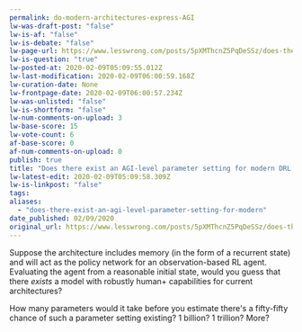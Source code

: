 ```yaml
---
permalink: do-modern-architectures-express-AGI
lw-was-draft-post: "false"
lw-is-af: "false"
lw-is-debate: "false"
lw-page-url: https://www.lesswrong.com/posts/5pXMThcnZ5PqDeSSz/does-there-exist-an-agi-level-parameter-setting-for-modern
lw-is-question: "true"
lw-posted-at: 2020-02-09T05:09:55.012Z
lw-last-modification: 2020-02-09T06:00:59.168Z
lw-curation-date: None
lw-frontpage-date: 2020-02-09T06:00:57.234Z
lw-was-unlisted: "false"
lw-is-shortform: "false"
lw-num-comments-on-upload: 3
lw-base-score: 15
lw-vote-count: 6
af-base-score: 0
af-num-comments-on-upload: 0
publish: true
title: "Does there exist an AGI-level parameter setting for modern DRL architectures?"
lw-latest-edit: 2020-02-09T05:09:58.309Z
lw-is-linkpost: "false"
tags: 
aliases: 
  - "does-there-exist-an-agi-level-parameter-setting-for-modern"
date_published: 02/09/2020
original_url: https://www.lesswrong.com/posts/5pXMThcnZ5PqDeSSz/does-there-exist-an-agi-level-parameter-setting-for-modern
---
```

Suppose the architecture includes memory (in the form of a recurrent state) and will act as the policy network for an observation-based RL agent. Evaluating the agent from a reasonable initial state, would you guess that there _exists_ a model with robustly human+ capabilities for current architectures?

How many parameters would it take before you estimate there's a fifty-fifty chance of such a parameter setting existing? 1 billion? 1 trillion? More?